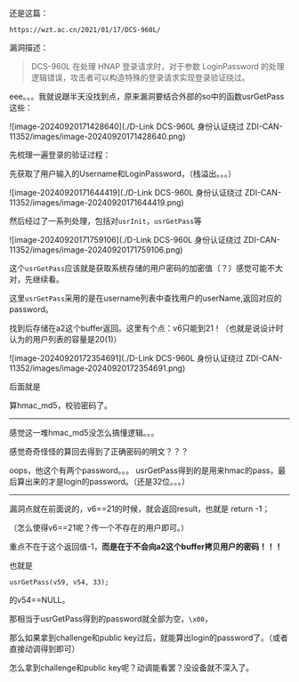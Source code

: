 还是这篇：

```
https://wzt.ac.cn/2021/01/17/DCS-960L/
```



漏洞描述：

> DCS-960L 在处理 HNAP 登录请求时，对于参数 LoginPassword 的处理逻辑错误，攻击者可以构造特殊的登录请求实现登录验证绕过。



eee。。。我就说跟半天没找到点，原来漏洞要结合外部的so中的函数usrGetPass这些：

![image-20240920171428640](./D-Link DCS-960L 身份认证绕过 ZDI-CAN-11352/images/image-20240920171428640.png)



先梳理一遍登录的验证过程：

先获取了用户输入的Username和LoginPassword，（栈溢出。。。）

![image-20240920171644419](./D-Link DCS-960L 身份认证绕过 ZDI-CAN-11352/images/image-20240920171644419.png)

然后经过了一系列处理，包括对`usrInit`，`usrGetPass`等

![image-20240920171759106](./D-Link DCS-960L 身份认证绕过 ZDI-CAN-11352/images/image-20240920171759106.png)

这个`usrGetPass`应该就是获取系统存储的用户密码的加密值（？）感觉可能不大对，先继续看。

这里`usrGetPass`采用的是在username列表中查找用户的userName,返回对应的password。

找到后存储在a2这个buffer返回。这里有个点：v6只能到21！（也就是说设计时认为的用户列表的容量是20(1)）

![image-20240920172354691](./D-Link DCS-960L 身份认证绕过 ZDI-CAN-11352/images/image-20240920172354691.png)



后面就是

算hmac_md5，校验密码了。

---

感觉这一堆hmac_md5没怎么搞懂逻辑。。。

感觉奇奇怪怪的算回去得到了正确密码的明文？？？

oops，他这个有两个password。。。 usrGetPass得到的是用来hmac的pass，最后算出来的才是login的password。（还是32位。。。）

---



漏洞点就在前面说的，v6==21的时候，就会返回result，也就是 return -1；

（怎么使得v6==21呢？传一个不存在的用户即可。）

重点不在于这个返回值-1，**而是在于不会向a2这个buffer拷贝用户的密码！！！**

也就是

```
usrGetPass(v59, v54, 33);
```

的v54==NULL。



那相当于usrGetPass得到的password就全部为空，`\x00`，

那么如果拿到challenge和public key过后，就能算出login的password了。（或者直接动调得到即可）



怎么拿到challenge和public key呢？动调能看罢？没设备就不深入了。